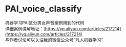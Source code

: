# PAI_voice_classify
机器学习PAI区分男女声音案例用到的代码  
详细案例讲解地址：[https://yq.aliyun.com/articles/217214](https://yq.aliyun.com/articles/217214)  
与作者讨论可以关注我的微信公众号“凡人机器学习”

  

